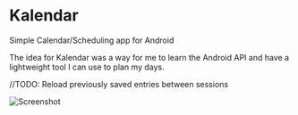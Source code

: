 # Kalendar
Simple Calendar/Scheduling app for Android

The idea for Kalendar was a way for me to learn the Android API and have a lightweight tool I can use to plan my days.

//TODO:
Reload previously saved entries between sessions

![Screenshot](http://i.imgur.com/lh4f9G2.png)
